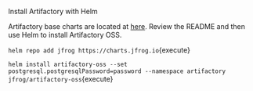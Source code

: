 Install Artifactory with Helm

Artifactory base charts are located at [here](https://github.com/jfrog/charts/tree/master/stable/artifactory-oss). Review the README and then use Helm to install Artifactory OSS.

`helm repo add jfrog https://charts.jfrog.io`{execute}

`helm install artifactory-oss --set postgresql.postgresqlPassword=password --namespace artifactory jfrog/artifactory-oss`{execute}
